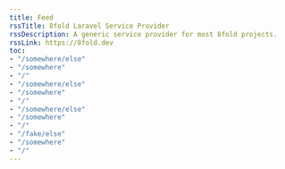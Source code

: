 ```yaml
---
title: Feed
rssTitle: 8fold Laravel Service Provider
rssDescription: A generic service provider for most 8fold projects.
rssLink: https://8fold.dev
toc:
- "/somewhere/else"
- "/somewhere"
- "/"
- "/somewhere/else"
- "/somewhere"
- "/"
- "/somewhere/else"
- "/somewhere"
- "/"
- "/fake/else"
- "/somewhere"
- "/"
---
```

